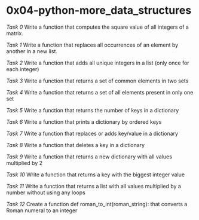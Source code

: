 # 0x04-python-more_data_structures

*Task 0*
Write a function that computes the square value of all integers of a matrix.

*Task 1*
Write a function that replaces all occurrences of an element by another in a new list.

*Task 2*
Write a function that adds all unique integers in a list (only once for each integer)

*Task 3*
Write a function that returns a set of common elements in two sets

*Task 4*
Write a function that returns a set of all elements present in only one set

*Task 5*
Write a function that returns the number of keys in a dictionary

*Task 6*
Write a function that prints a dictionary by ordered keys

*Task 7*
Write a function that replaces or adds key/value in a dictionary

*Task 8*
Write a function that deletes a key in a dictionary

*Task 9*
Write a function that returns a new dictionary with all values multiplied by 2

*Task 10*
Write a function that returns a key with the biggest integer value

*Task 11*
Write a function that returns a list with all values multiplied by a number without using any loops

*Task 12*
Create a function def roman_to_int(roman_string): that converts a Roman numeral to an integer